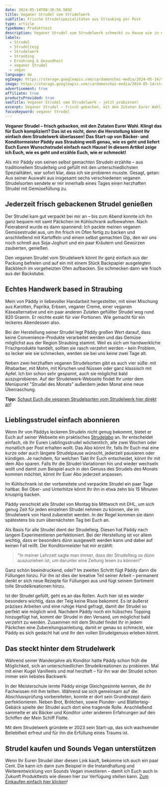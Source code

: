 ```yaml
---
date: 2024-05-14T08:36:56.589Z
title: Veganer Strudel vom Strudelwerk
subTitle: Frische Strudelspezialitäten aus Straubing per Post
type: article
typeName: Produkttest
description: Veganer Strudel vom Strudelwerk schmeckt zu Hause wie in der Backstube in Straubing! Erfahrt jetzt, wie das funktioniert und holt Euch die leckeren herzhaften und süßen Strudel!
labels:
  - Strudel
  - Strudelteig
  - Strudelwerk
  - Straubing
  - Ernährung & Gesundheit
  - veganer Strudel
  - vegan
language: de
ogImage: https://storage.googleapis.com/cardamonchai-media/2024-05-14/strudelwerk-soundsvegan-com-og-jpg-imagine-080808_93846e_1200_628/640.webp
image: https://storage.googleapis.com/cardamonchai-media/2024-05-14/strudelwerk-soundsvegan-com-34-jpg-imagine-f8f8f8_b5977a_1024_768/640.webp
advertisement: true
affiliate: true
productsProvided: true
seoTitle: Veganer Strudel vom Strudelwerk – jetzt probieren!
excerpt: Veganer Strudel – frisch gebacken, mit den Zutaten Eurer Wahl.  Ihr wundert Euch vielleicht, aber das ist längst nicht so kompliziert, wie es klingt! Dank Bäcker- und Konditormeister Päddy aus Straubing schmeckt das vielseitige Gebäck bei Euch zu Hause genau wie in der Backstube! Erfahrt jetzt alles über das vegane Start-up und testet die herzhaften und süßen Strudel!
focusKeyword: veganer Strudel
---
```


**Veganer Strudel – frisch gebacken, mit den Zutaten Eurer Wahl. Klingt das für Euch kompliziert? Das ist es nicht, denn die Herstellung könnt Ihr einfach dem Strudelwerk überlassen! Das Start-up von Bäcker- und Konditormeister Päddy aus Straubing weiß genau, wie es geht und liefert Euch Euren Wunschstrudel einfach nach Hause! In diesem Artikel zeige ich Euch, wie es geht und erzähle Euch, wie er schmeckt!**

Als mir Päddy von seinen selbst gemachten Strudeln erzählte – aus traditionellem Strudelteig und gefüllt mit den unterschiedlichsten Spezialitäten, war sofort klar, dass ich sie probieren musste. Gesagt, getan: Aus seiner Auswahl aus insgesamt sechs verschiedenen veganen Strudelsorten sendete er mir innerhalb eines Tages einen herzhaften Strudel mit Gemüsefüllung zu.

## Jederzeit frisch gebackenen Strudel genießen

Der Strudel kam gut verpackt bei mir an – bis zum Abend konnte ich ihn ganz bequem mit samt Päckchen im Kühlschrank aufbewahren. Nach Feierabend wurde es dann spannend: Ich packte meinen veganen Gemüsestrudel aus, um ihn frisch im Ofen fertig zu backen und anschließend mit Kartoffeln und einem selbst gemachten Dip, den wir uns noch schnell aus Soja-Joghurt und ein paar Kräutern und Gewürzen zauberten, genießen.

Den veganen Strudel vom Strudelwerk könnt Ihr ganz einfach aus der Packung befreien und auf ein mit einem Stück Backpapier ausgelegten Backblech im vorgeheizten Ofen aufbacken. Sie schmecken dann wie frisch aus der Backstube.

## Echtes Handwerk based in Straubing

Mein von Päddy in liebevoller Handarbeit hergestellter, mit einer Mischung aus Karotten, Paprika, Erbsen, veganer Creme, einer veganen Käsealternative und ein paar anderen Zutaten gefüllter Strudel wog rund 820 Gramm. Er reichte exakt für vier Portionen. Wie gemacht für ein leckeres Abendessen also.

Bei der Herstellung seiner Strudel legt Päddy großen Wert darauf, dass keine Convenience-Produkte verarbeitet werden und das Gemüse möglichst aus der Region Straubing stammt. Weil es sich um handwerkliche Frischprodukte handelt, sollten sie rasch verzehrt werden – kein Problem, so lecker wie sie schmecken, werden sie bei uns keine zwei Tage alt.

Neben zwei herzhaften veganen Strudelsorten gibt es auch vier süße: mit Rhabarber, mit Mohn, mit Kirschen und Nüssen oder ganz klassisch mit Apfel. Ich bin schon sehr gespannt, auch sie möglichst bald auszuprobieren. Auf der Strudelwerk-Webseite findet Ihr unter dem Menüpunkt "Strudel des Monats" außerdem jeden Monat eine neue Überraschung.

**Tipp:** [Schaut Euch die veganen Strudelsorten vom Strudelwerk hier direkt an](https://tidd.ly/44G7E8I)!

<Gallery name="veganer-strudel-strudelwerk-soundsvegan.com-1" />

## Lieblingsstrudel einfach abonnieren

Wenn Ihr von Päddys leckeren Strudeln nicht genug bekommt, bietet er Euch auf seiner Webseite ein praktisches [Strudelabo](https://tidd.ly/4dvQPRQ) an. Ihr entscheidet einfach, ob Ihr Euren Lieblingsstrudel wöchentlich, alle zwei Wochen oder monatlich per Post erhalten wollt. Das Abo könnt Ihr, falls Ihr Euch mal eine kurze oder auch längere Strudelpause wünscht, jederzeit pausieren oder kündigen. Je nachdem, für welchen Takt Ihr Euch entscheidet, könnt Ihr mit dem Abo sparen. Falls Ihr die Strudel-Variationen hin und wieder wechseln wollt und damit zum Beispiel auch in den Genuss des Strudels des Monats kommen möchtet, könnt Ihr Euer Abo jederzeit anpassen.

Im Kühlschrank ist der vorbereitete und verpackte Strudel ein paar Tage haltbar. Bei Ober- und Unterhitze könnt Ihr ihn in etwa zehn bis 15 Minuten knusprig backen.

Päddy verschickt alle Strudel von Montag bis Mittwoch mit DHL, um sich genug Zeit für jeden einzelnen Strudel nehmen zu können, die im Strudelwerk von Hand zubereitet werden. In der Regel kommen sie dann spätestens bis zum übernächsten Tag bei Euch an.

Als Basis für alle Strudel dient der Strudelteig. Diesen hat Päddy nach langem Experimentieren perfektioniert. Bei der Herstellung ist vor allem wichtig, dass er besonders dünn ausgewellt werden kann und dabei auf keinen Fall reißt. Der Konditormeister hat mir erzählt:

> "In meiner Lehrzeit sagte man immer, dass der Strudelteig so dünn auszuziehen ist, um darunter eine Zeitung lesen zu können!"

Ganz schön beeindruckend, oder? Im zweiten Schritt fügt Päddy dann die Füllungen hinzu. Für ihn ist dies der kreative Teil seiner Arbeit – permanent denkt er sich neue Rezepte für Füllungen aus und fügt seinem Sortiment tolle Strudelkreationen hinzu.

Ist der Strudel gefüllt, geht es an das Rollen. Auch hier ist es wieder besonders wichtig, dass der Teig keine Risse bekommt. Es ist äußerst präzises Arbeiten und eine ruhige Hand gefragt, damit der Strudel so perfekt wie möglich wird. Nachdem Päddy noch ein hübsches Topping hinzugefügt hat, kommt der Strudel in den Versand, um möglichst bald verzehrt zu werden. Zusammen mit dem Strudel findet Ihr in jedem Päckchen eine Zubereitungsanleitung, damit er genau so schmeckt, wie Päddy es sich gedacht hat und Ihr den vollen Strudelgenuss erleben könnt.

## Das steckt hinter dem Strudelwerk

Während seiner Wanderjahre als Konditor hatte Päddy schon früh die Möglichkeit, sich an unterschiedlichen Strudelkreationen zu probieren. Mal mit einer Kugel Vanilleeis und mal herzhaft – für ihn war der Strudel schon immer sein liebstes Backwerk.

In der Meisterschule lernte Päddy einige Gleichgesinnte kennen, die ihr Fachwissen mit ihm teilten. Während sie sich gemeinsam auf die Abschlussprüfung vorbereiteten, konnte er dort sein Grundrezept dann perfektionieren. Neben Brot, Brötchen, sowie Plunder- und Blätterteig-Gebäck spielte der Strudel auch dort eine tragende Rolle. Anschließend sammelte er als Bäcker und Konditor unter anderem Erfahrungen auf den Schiffen der Mein Schiff Flotte.

Mit dem Strudelwerk gründete er 2023 sein Start-up, das sich wachsender Beliebtheit erfreut und für ihn die Erfüllung eines Traums ist.

## Strudel kaufen und Sounds Vegan unterstützen

Wenn Ihr Euren Strudel über diesen Link kauft, bekomme ich auch ein paar Cent. Die kann ich dann zum Beispiel in die Instandhaltung und Weiterentwicklung von Sounds Vegan investieren – damit ich Euch auch in Zukunft Produkttests wie diesen hier zur Verfügung stellen kann. [Zum Einkaufen einfach hier klicken](https://tidd.ly/44G7E8I)!

<Gallery name="veganer-strudel-strudelwerk-soundsvegan.com-2" />
